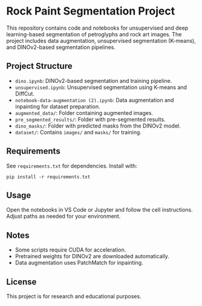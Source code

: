 # Rock Paint Segmentation Project

This repository contains code and notebooks for unsupervised and deep learning-based segmentation of petroglyphs and rock art images. The project includes data augmentation, unsupervised segmentation (K-means), and DINOv2-based segmentation pipelines.

## Project Structure
- `dino.ipynb`: DINOv2-based segmentation and training pipeline.
- `unsupervised.ipynb`: Unsupervised segmentation using K-means and DiffCut.
- `notebook-data-augmentation (2).ipynb`: Data augmentation and inpainting for dataset preparation.
- `augmented_data/`: Folder containing augmented images.
- `pre_segmented_results/`: Folder with pre-segmented results.
- `dino_masks/`: Folder with predicted masks from the DINOv2 model.
- `dataset/`: Contains `images/` and `masks/` for training.

## Requirements
See `requirements.txt` for dependencies. Install with:

```
pip install -r requirements.txt
```

## Usage
Open the notebooks in VS Code or Jupyter and follow the cell instructions. Adjust paths as needed for your environment.

## Notes
- Some scripts require CUDA for acceleration.
- Pretrained weights for DINOv2 are downloaded automatically.
- Data augmentation uses PatchMatch for inpainting.

## License
This project is for research and educational purposes.
